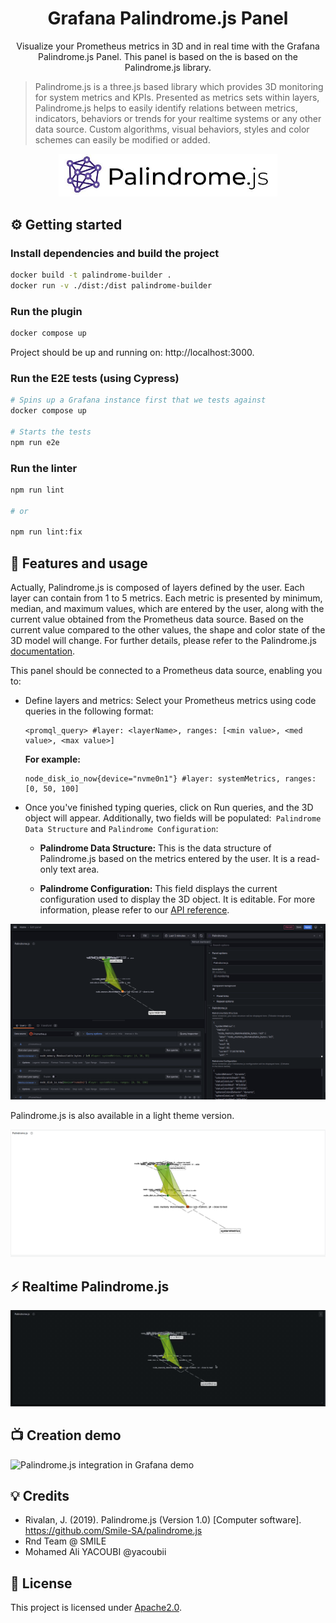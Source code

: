 <h1 align="center">
  Grafana Palindrome.js Panel
</h1>

<p align="center">
Visualize your Prometheus metrics in 3D and in real time with the Grafana Palindrome.js Panel. This panel is based on the is based on the <a src='https://github.com/Smile-SA/palindrome.js/'>Palindrome.js</a> library.
</p>

> Palindrome.js is a three.js based library which provides 3D monitoring for system metrics and KPIs. Presented as metrics sets within layers, Palindrome.js helps to easily identify relations between metrics, indicators, behaviors or trends for your realtime systems or any other data source. Custom algorithms, visual behaviors, styles and color schemes can easily be modified or added.


<p align="center">
    <a href="https://github.com/Smile-SA/palindrome.js/">
      <img src="https://github.com/Smile-SA/palindrome.js-grafana-plugin/raw/main/src/img/Palindrome.js-logo-and-title.jpg" alt="Grafana Palindrome.js Panel" width=350">
    </a>
</p>

## ⚙️ Getting started

### Install dependencies and build the project

   ```bash
   docker build -t palindrome-builder .
   docker run -v ./dist:/dist palindrome-builder
   ```

### Run the plugin

   ```bash
   docker compose up
   ```
   Project should be up and running on: http://localhost:3000.

### Run the E2E tests (using Cypress)

   ```bash
   # Spins up a Grafana instance first that we tests against
   docker compose up

   # Starts the tests
   npm run e2e
   ```

### Run the linter

   ```bash
   npm run lint

   # or

   npm run lint:fix
   ```

## 🎯 Features and usage
Actually, Palindrome.js is composed of layers defined by the user. Each layer can contain from 1 to 5 metrics. Each metric is presented by minimum, median, and maximum values, which are entered by the user, along with the current value obtained from the Prometheus data source. Based on the current value compared to the other values, the shape and color state of the 3D model will change. For further details, please refer to the Palindrome.js [documentation](https://github.com/Smile-SA/palindrome.js/wiki).

This panel should be connected to a Prometheus data source, enabling you to:

- Define layers and metrics: Select your Prometheus metrics using code queries in the following format:
  ```Promql
  <promql_query> #layer: <layerName>, ranges: [<min value>, <med value>, <max value>]
  ```
  **For example:**
  ```
  node_disk_io_now{device="nvme0n1"} #layer: systemMetrics, ranges: [0, 50, 100]
  ```
- Once you've finished typing queries, click on Run queries, and the 3D object will appear. Additionally, two fields will be populated:` Palindrome Data Structure` and `Palindrome Configuration`:

  - **Palindrome Data Structure:** This is the data structure of Palindrome.js based on the metrics entered by the user. It is a read-only text area.

  - **Palindrome Configuration:** This field displays the current configuration used to display the 3D object. It is editable. For more information, please refer to our [API reference](https://github.com/Smile-SA/palindrome.js/wiki/API-Reference).

![Palindrome.js integration in Grafana](https://github.com/Smile-SA/palindrome.js-grafana-plugin/raw/main/src/img/dashboard.png)

Palindrome.js is also available in a light theme version.

![Palindrome.js light](https://github.com/Smile-SA/palindrome.js-grafana-plugin/raw/main/src/img/light-panel.png)

## ⚡ Realtime Palindrome.js
![Palindrome.js integration in Grafana](https://github.com/Smile-SA/palindrome.js-grafana-plugin/raw/main/src/img/realtime.gif)

## 📺 Creation demo
![Palindrome.js integration in Grafana demo](https://github.com/Smile-SA/palindrome.js-grafana-plugin/raw/main/src/img/demo.gif)

## 💡 Credits
- Rivalan, J. (2019). Palindrome.js (Version 1.0) [Computer software]. https://github.com/Smile-SA/palindrome.js
- Rnd Team @ SMILE
- Mohamed Ali YACOUBI @yacoubii

## 📜 License

This project is licensed under [Apache2.0](https://github.com/Smile-SA/palindrome.js-grafana-plugin/raw/main/LICENSE).
